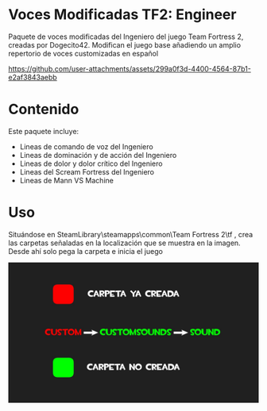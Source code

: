 # Voces Modificadas TF2: Engineer

Paquete de voces modificadas del Ingeniero del juego Team Fortress 2, creadas por Dogecito42.
Modifican el juego base añadiendo un amplio repertorio de voces customizadas en español



https://github.com/user-attachments/assets/299a0f3d-4400-4564-87b1-e2af3843aebb


# Contenido

Este paquete incluye:

- Lineas de comando de voz del Ingeniero
- Lineas de dominación y de acción del Ingeniero
- Lineas de dolor y dolor crítico del Ingeniero
- Lineas del Scream Fortress del Ingeniero
- Lineas de Mann VS Machine 

# Uso

Situándose en SteamLibrary\steamapps\common\Team Fortress 2\tf , crea las carpetas señaladas en la localización que se muestra en la imagen. Desde ahí solo pega la carpeta e inicia el juego 

![](Img/tut.jpg)
